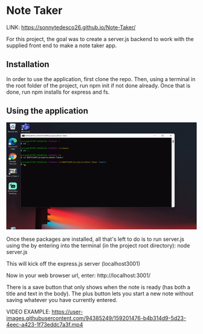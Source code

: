 # Note Taker
LINK:
https://sonnytedesco26.github.io/Note-Taker/

For this project, the goal was to create a server.js backend to work with the supplied front end to make a note taker app.

## Installation

In order to use the application, first clone the repo. Then, using a terminal in the root folder of the project, run npm init if not done already. Once that is done, run npm installs for express and fs. 

## Using the application

![readmegif](/public/assets/images/readmegif.gif)

Once these packages are installed, all that's left to do is to run server.js using the by entering into the terminal (in the project root directory): node server.js

This will kick off the express.js server (localhost3001)

Now in your web browser url, enter: http://localhost:3001/

There is a save button that only shows when the note is ready (has both a title and text in the body).
The plus button lets you start a new note without saving whatever you have currently entered.

VIDEO EXAMPLE:
https://user-images.githubusercontent.com/94385249/159201476-b4b314d9-5d23-4eec-a423-1f73eddc7a3f.mp4

